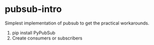 # pubsub-intro
 
Simplest implementation of pubsub to get the practical workarounds.

1. pip install PyPubSub
2. Create consumers or subscribers 

